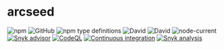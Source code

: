 # arcseed

![npm](https://img.shields.io/npm/v/arcseed?style=plastic)
![GitHub](https://img.shields.io/github/license/Stassi/arcseed?style=plastic)
![npm type definitions](https://img.shields.io/npm/types/arcseed?style=plastic)
![David](https://img.shields.io/david/Stassi/arcseed?style=plastic)
![David](https://img.shields.io/david/dev/Stassi/arcseed?style=plastic)
![node-current](https://img.shields.io/node/v/arcseed?style=plastic)
[![Snyk advisor](https://snyk.io/advisor/npm-package/arcseed/badge.svg)](https://snyk.io/advisor/npm-package/arcseed)
[![CodeQL](https://github.com/Stassi/arcseed/actions/workflows/codeql.yml/badge.svg)](https://github.com/Stassi/arcseed/actions/workflows/codeql.yml)
[![Continuous integration](https://github.com/Stassi/arcseed/actions/workflows/ci.yml/badge.svg)](https://github.com/Stassi/arcseed/actions/workflows/ci.yml)
[![Snyk analysis](https://github.com/Stassi/arcseed/actions/workflows/snyk.yml/badge.svg)](https://github.com/Stassi/arcseed/actions/workflows/snyk.yml)
